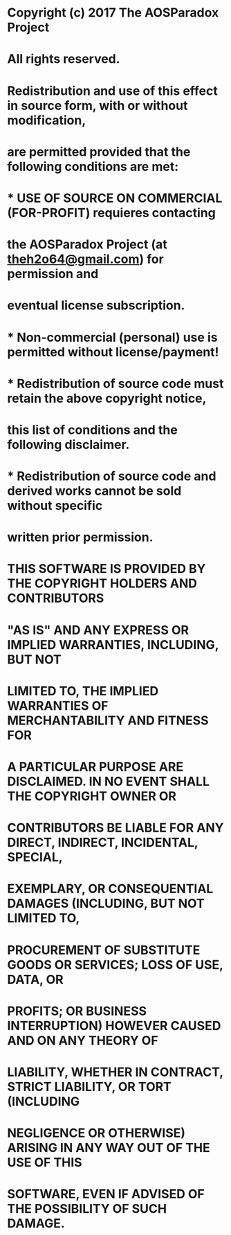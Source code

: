 #
# Copyright (c) 2017 The AOSParadox Project
# All rights reserved.
#
# Redistribution and use of this effect in source form, with or without modification,
# are permitted provided that the following conditions are met:
#
# * USE OF SOURCE ON COMMERCIAL (FOR-PROFIT) requieres contacting
#   the AOSParadox Project (at theh2o64@gmail.com) for permission and
#   eventual license subscription.
#
# * Non-commercial (personal) use is permitted without license/payment!
#
# * Redistribution of source code must retain the above copyright notice,
#   this list of conditions and the following disclaimer.
#
# * Redistribution of source code and derived works cannot be sold without specific
#   written prior permission.
#
# THIS SOFTWARE IS PROVIDED BY THE COPYRIGHT HOLDERS AND CONTRIBUTORS
# "AS IS" AND ANY EXPRESS OR IMPLIED WARRANTIES, INCLUDING, BUT NOT
# LIMITED TO, THE IMPLIED WARRANTIES OF MERCHANTABILITY AND FITNESS FOR
# A PARTICULAR PURPOSE ARE DISCLAIMED. IN NO EVENT SHALL THE COPYRIGHT OWNER OR
# CONTRIBUTORS BE LIABLE FOR ANY DIRECT, INDIRECT, INCIDENTAL, SPECIAL,
# EXEMPLARY, OR CONSEQUENTIAL DAMAGES (INCLUDING, BUT NOT LIMITED TO,
# PROCUREMENT OF SUBSTITUTE GOODS OR SERVICES; LOSS OF USE, DATA, OR
# PROFITS; OR BUSINESS INTERRUPTION) HOWEVER CAUSED AND ON ANY THEORY OF
# LIABILITY, WHETHER IN CONTRACT, STRICT LIABILITY, OR TORT (INCLUDING
# NEGLIGENCE OR OTHERWISE) ARISING IN ANY WAY OUT OF THE USE OF THIS
# SOFTWARE, EVEN IF ADVISED OF THE POSSIBILITY OF SUCH DAMAGE.
#
